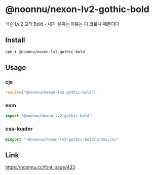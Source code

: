 # @noonnu/nexon-lv2-gothic-bold
넥슨 Lv.2 고딕 Bold - 내가 살찌는 이유는 다 코로나 때문이다

## Install
```sh
npm i @noonnu/nexon-lv2-gothic-bold
```
## Usage
### cjs
```js
require("@noonnu/nexon-lv2-gothic-bold")
```
### esm
```js
import "@noonnu/nexon-lv2-gothic-bold"
```
### css-loader
```css
@import "~@noonnu/nexon-lv2-gothic-bold/index.css"
```

## Link
https://noonnu.cc/font_page/433